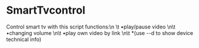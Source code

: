 # SmartTvcontrol
Control smart tv with this script
functions:\n
\t	•play/pause video
\n\t	•changing volume
\n\t	•play own video by link
\n\t
*(use --d to show device technical info)
